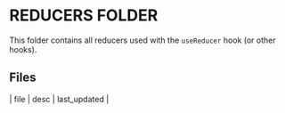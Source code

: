 # REDUCERS FOLDER

This folder contains all reducers used with the `useReducer` hook (or other hooks).

## Files 

| file | desc | last_updated |